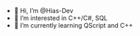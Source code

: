 - 👋 Hi, I’m @Hias-Dev
- 👀 I’m interested in C++/C#, SQL
- 🌱 I’m currently learning QScript and C++



<!---
Hias-Dev/Hias-Dev is a ✨ special ✨ repository because its `README.md` (this file) appears on your GitHub profile.
You can click the Preview link to take a look at your changes.
--->
